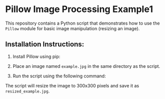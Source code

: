 # Pillow Image Processing Example1

This repository contains a Python script that demonstrates how to use the `Pillow` module for basic image manipulation (resizing an image).

## Installation Instructions:

1. Install Pillow using pip:

2. Place an image named `example.jpg` in the same directory as the script.

3. Run the script using the following command:

The script will resize the image to 300x300 pixels and save it as `resized_example.jpg`.

